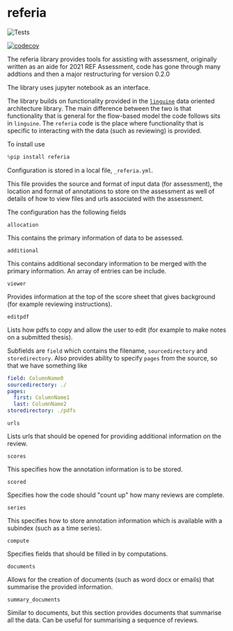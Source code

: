 # referia


![Tests](https://github.com/lawrennd/referia/actions/workflows/python-tests.yml/badge.svg)

[![codecov](https://codecov.io/gh/lawrennd/referia/branch/main/graph/badge.svg?token=YOUR_CODECOV_TOKEN)](https://codecov.io/gh/lawrennd/referia)


The referia library provides tools for assisting with assessment, originally written as an aide for 2021 REF Assessment, code has gone through many addtions and then a major restructuring for version 0.2.0

The library uses jupyter notebook as an interface. 

The library builds on functionality provided in the [`linguine`](https://github.com/lawrennd/linguine/) data oriented architecture library. The main difference between the two is that functionality that is general for the flow-based model the code follows sits in `linguine`. The `referia` code is the place where functionality that is specific to interacting with the data (such as reviewing) is provided. 

To install use

```python
%pip install referia
```

Configuration is stored in a local file, `_referia.yml`.

This file provides the source and format of input data (for assessment), the location and format of annotations to store on the assessment as well of details of how to view files and urls associated with the assessment.

The configuration has the following fields

`allocation`

This contains the primary information of data to be assessed.

`additional`

This contains additional secondary information to be merged with the primary information. An array of entries can be include.

`viewer`

Provides information at the top of the score sheet that gives background (for example reviewing instructions).

`editpdf`

Lists how pdfs to copy and allow the user to edit (for example to make notes on a submitted thesis).

Subfields are `field` which contains the filename, `sourcedirectory` and `storedirectory`. Also provides ability to specify `pages` from the source, so that we have something like

```yaml
field: ColumnName0
sourcedirectory: ./
pages:
  first: ColumnName1
  last: ColumnName2
storedirectory: ./pdfs
```

`urls` 

Lists urls that should be opened for providing additional information on the review.


`scores`

This specifies how the annotation information is to be stored.

`scored`

Specifies how the code should "count up" how many reviews are complete.

`series`

This specifies how to store annotation information which is available with a subindex (such as a time series).


`compute`

Specifies fields that should be filled in by computations. 

`documents`

Allows for the creation of documents (such as word docx or emails) that summarise the provided information.

`summary_documents`

Similar to documents, but this section provides documents that summarise all the data. Can be useful for summarising a sequence of reviews.

